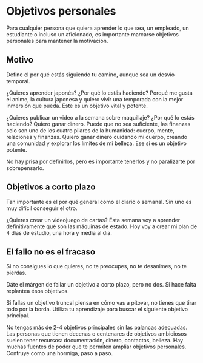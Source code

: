# Objetivos personales

Para cualquier persona que quiera aprender lo que sea, un empleado, un estudiante o incluso un aficionado, es importante marcarse objetivos personales para mantener la motivación.

## Motivo

Define el por qué estás siguiendo tu camino, aunque sea un desvío temporal.

¿Quieres aprender japonés? ¿Por qué lo estás haciendo? Porqué me gusta el anime, la cultura japonesa y quiero vivir una temporada con la mejor inmersión que pueda. Este es un objetivo vital y potente.

¿Quieres publicar un video a la semana sobre maquillaje? ¿Por qué lo estás haciendo? Quiero ganar dinero. Puede que no sea suficiente, las finanzas solo son uno de los cuatro pilares de la humanidad: cuerpo, mente, relaciones y finanzas. Quiero ganar dinero cuidando mi cuerpo, creando una comunidad y explorar los límites de mi belleza. Ese si es un objetivo potente.

No hay prisa por definirlos, pero es importante tenerlos y no paralizarte por sobrepensarlo.

## Objetivos a corto plazo

Tan importante es el por qué general como el diario o semanal. Sin uno es muy difícil conseguir el otro.

¿Quieres crear un videojuego de cartas? Esta semana voy a aprender definitivamente qué son las máquinas de estado. Hoy voy a crear mi plan de 4 días de estudio, una hora y media al día.

## El fallo no es el fracaso

Si no consigues lo que quieres, no te preocupes, no te desanimes, no te pierdas.

Dáte el márgen de fallar un objetivo a corto plazo, pero no dos. Si hace falta replantea ésos objetivos.

Si fallas un objetivo truncal piensa en cómo vas a pitovar, no tienes que tirar todo por la borda. Utiliza tu aprendizaje para buscar el siguiente objetivo principal.

No tengas más de 2-4 objetivos principales sin las palancas adecuadas. Las personas que tienen decenas o centenares de objetivos ambiciosos suelen tener recursos: documentación, dinero, contactos, belleza. Hay muchas fuentes de poder que te permiten ampliar objetivos personales. Contruye como una hormiga, paso a paso.
